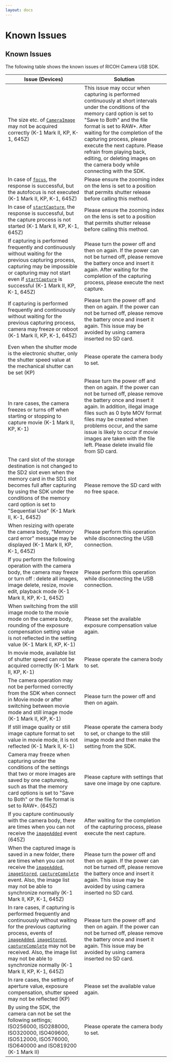 ```yaml
---
layout: docs
---
```


# Known Issues

## Known Issues

The following table shows the known issues of RICOH Camera USB SDK.

Issue (Devices) | Solution
-- | --
The size etc. of [`CameraImage`][CameraImage] may not be acquired correctly (K-1 Mark II, KP, K-1, 645Z) | This issue may occur when capturing is performed continuously at short intervals under the conditions of the memory card option is set to "Save to Both" and the file format is set to RAW+. After waiting for the completion of the capturing process, please execute the next capture. Please refrain from playing back, editing, or deleting images on the camera body while connecting with the SDK.
In case of [`focus`][focus], the response is successful, but the autofocus is not executed (K-1 Mark II, KP, K-1, 645Z) | Please ensure the zooming index on the lens is set to a position that permits shutter release before calling this method.
In case of [`startCapture`][startCapture], the response is successful, but the capture process is not started (K-1 Mark II, KP, K-1, 645Z) | Please ensure the zooming index on the lens is set to a position that permits shutter release before calling this method.
If capturing is performed frequently and continuously without waiting for the previous capturing process, capturing may be impossible or capturing may not start even if [`startCapture`][startCapture] is successful (K-1 Mark II, KP, K-1, 645Z) | Please turn the power off and then on again. If the power can not be turned off, please remove the battery once and insert it again. After waiting for the completion of the capturing process, please execute the next capture.
If capturing is performed frequently and continuously without waiting for the previous capturing process, camera may freeze or reboot (K-1 Mark II, KP, K-1, 645Z) | Please turn the power off and then on again. If the power can not be turned off, please remove the battery once and insert it again. This issue may be avoided by using camera inserted no SD card.
Even when the shutter mode is the electronic shutter, only the shutter speed value at the mechanical shutter can be set (KP) | Please operate the camera body to set.
In rare cases, the camera freezes or turns off when starting or stopping to capture movie (K-1 Mark II, KP, K-1) | Please turn the power off and then on again. If the power can not be turned off, please remove the battery once and insert it again. In addition, illegal image files such as 0 byte MOV format files may be created when problems occur, and the same issue is likely to occur if movie images are taken with the file left. Please delete invalid file from SD card.
The card slot of the storage destination is not changed to the SD2 slot even when the memory card in the SD1 slot becomes full after capturing by using the SDK under the conditions of the memory card option is set to "Sequential Use" (K-1 Mark II, K-1, 645Z) | Please remove the SD card with no free space.
When resizing with operate the camera body, "Memory card error" message may be displayed (K-1 Mark II, KP, K-1, 645Z) | Please perform this operation while disconnecting the USB connection.
If you perform the following operation with the camera body, the camera may freeze or turn off : delete all images, image delete, resize, movie edit, playback mode (K-1 Mark II, KP, K-1, 645Z) | Please perform this operation while disconnecting the USB connection.
When switching from the still image mode to the movie mode on the camera body, rounding of the exposure compensation setting value is not reflected in the setting value (K-1 Mark II, KP, K-1) | Please set the available exposure compensation value again.
In movie mode, available list of shutter speed can not be acquired correctly (K-1 Mark II, KP, K-1) | Please operate the camera body to set.
The camera operation may not be performed correctly from the SDK when connect in Movie mode or after switching between movie mode and still image mode (K-1 Mark II, KP, K-1) | Please turn the power off and then on again.
If still image quality or still image capture format to set value in movie mode, it is not reflected (K-1 Mark II, K-1) | Please operate the camera body to set, or change to the still image mode and then make the setting from the SDK.
Camera may freeze when capturing under the conditions of the settings that two or more images are saved by one captureing, such as that the memory card options is set to "Save to Both" or the file format is set to RAW+. (645Z) | Please capture with settings that save one image by one capture.
If you capture continuously with the camera body, there are times when you can not receive the [`imageAdded`][imageAdded] event (645Z) | After waiting for the completion of the capturing process, please execute the next capture.
When the captured image is saved in a new folder, there are times when you can not receive the  [`imageAdded`][imageAdded], [`imageStored`][imageStored], [`captureComplete`][captureComplete] event. Also, the image list may not be able to synchronize normally (K-1 Mark II, KP, K-1, 645Z) | Please turn the power off and then on again. If the power can not be turned off, please remove the battery once and insert it again. This issue may be avoided by using camera inserted no SD card.
In rare cases, if capturing is performed frequently and continuously without waiting for the previous capturing process, events of [`imageAdded`][imageAdded], [`imageStored`][imageStored], [`captureComplete`][captureComplete] may not be received. Also, the image list may not be able to synchronize normally (K-1 Mark II, KP, K-1, 645Z) | Please turn the power off and then on again. If the power can not be turned off, please remove the battery once and insert it again. This issue may be avoided by using camera inserted no SD card.
In rare cases, the setting of aperture value, exposure compensation, shutter speed may not be reflected (KP) | Please set the available value again.
By using the SDK, the camera can not be set the following settings; ISO256000, ISO288000, ISO320000, ISO409600, ISO512000, ISO576000, ISO640000 and ISO819200 (K-1 Mark II) | Please operate the camera body to set.

[CameraImage]: ../../api_reference/classRicoh_1_1CameraController_1_1CameraImage.html
[focus]: ../../api_reference/classRicoh_1_1CameraController_1_1CameraDevice.html#a1c2fec78bcbb891d1fa0df2268057dab
[startCapture]: ../../api_reference/classRicoh_1_1CameraController_1_1CameraDevice.html#a0904d18bdc5034f39061d2755641b12a
[imageAdded]: ../../api_reference/classRicoh_1_1CameraController_1_1CameraEventListener.html#aa94febddd2a08a0f007e7a593cb64712
[imageStored]: ../../api_reference/classRicoh_1_1CameraController_1_1CameraEventListener.html#a28146d16dada9adcb94c4fdae05858ae
[captureComplete]: ../../api_reference/classRicoh_1_1CameraController_1_1CameraEventListener.html#acf6a221fa35224279cd59502516c3c8f
